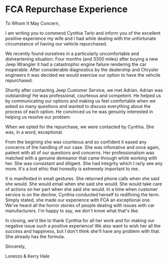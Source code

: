 # FCA Repurchase Experience

To Whom It May Concern,

I am writing you to commend Cynthia Tarlo and inform you of the excellent positive experience my wife and I had while dealing with the unfortunate circumstance of having our vehicle repurchased.

We recently found ourselves in a particularly uncomfortable and disheartening situation. Four months (and 3300 miles) after buying a new Jeep Wrangler it had a catastrophic engine failure rendering the car inoperable. After considerable diagnostics by the dealership and Chrysler engineers it was decided we would exercise our option to have the vehcile repurchased.

Shortly after contacting Jeep Customer Service, we met Adrian. Adrian was outstanding! He was professional, courteous and competent. He helped us by communicating our options and making us feel comfortable when we asked so many questions and wanted to discuss everything about the process of each option. He convinced us he was genuinly interested in helping us resolve our problem.

When we opted for the repurchase, we were contacted by Cynthia. She was, in a word, exceptional.

From the begining she was courteous and so confident it eased any concerns of the handling of our case. She was infomative and once again, patient with all of our questions and concerns. Her professionalism was matched with a genuine demeanor that came through while working with her. She was consistant and diligent. She had integrity which I rarly see any more. It's a lost ethic that honestly is extremely important to me.

It is manifested in small gestures. She returned phone calls when she said she would. She would email when she said she would. She would take care of actions on her part when she said she would. In a time when customer service is on the decline, Cynthia conducted herself to redifining the term. Simply stated, she made our experience with FCA an exceptional one. We've heard all the horror stories of people dealing with issues with car manufacturers. I'm happy to say, we don't know what that's like.

In closing, we'd like to thank Cynthia for all her work and for making our negative issue such a positive experience! We also want to wish her all the success and happiness, but I don't think she'll have any problem with that. She already has the formula.

Sincerely,

Lorenzo & Kerry Hale
